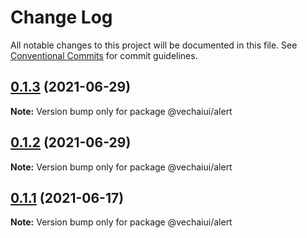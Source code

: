 # Change Log

All notable changes to this project will be documented in this file.
See [Conventional Commits](https://conventionalcommits.org) for commit guidelines.

## [0.1.3](https://github.com/vechai/vechaiui/compare/@vechaiui/alert@0.1.2...@vechaiui/alert@0.1.3) (2021-06-29)

**Note:** Version bump only for package @vechaiui/alert





## [0.1.2](https://github.com/vechai/vechaiui/compare/@vechaiui/alert@0.1.1...@vechaiui/alert@0.1.2) (2021-06-29)

**Note:** Version bump only for package @vechaiui/alert





## [0.1.1](https://github.com/vechai/vechaiui/compare/@vechaiui/alert@0.1.0...@vechaiui/alert@0.1.1) (2021-06-17)

**Note:** Version bump only for package @vechaiui/alert
